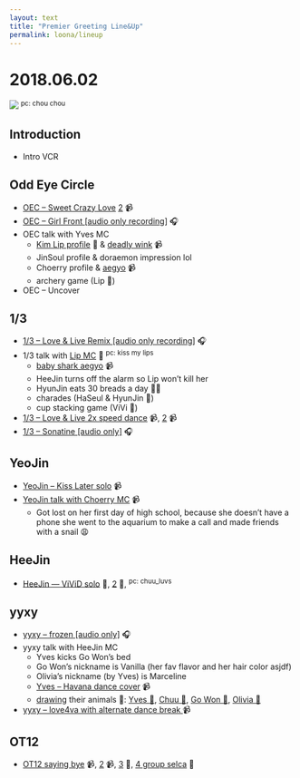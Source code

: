 ```yaml
---
layout: text
title: "Premier Greeting Line&Up"
permalink: loona/lineup
---
```


# 2018.06.02

![](https://i.imgur.com/DbcvyBa.jpg)
<sup>pc: chou chou</sup>

## Introduction
* Intro VCR

## Odd Eye Circle
* [OEC – Sweet Crazy Love](https://streamable.com/vvrs1) [2]( https://streamable.com/ltq4p) 📹
* [OEC – Girl Front [audio only recording]](https://streamable.com/cqcms) 🎧
* OEC talk with Yves MC
   * [Kim Lip profile](https://i.imgur.com/NHm65pn.jpg) 📸 & [deadly wink](https://streamable.com/aasvd) 📹
   * JinSoul profile & doraemon impression lol
   * Choerry profile & [aegyo](https://streamable.com/kjm4n) 📹
   * archery game (Lip 🏅)
* OEC – Uncover

## 1/3
* [1/3 – Love & Live Remix [audio only recording]](https://streamable.com/mlqko) 🎧
* 1/3 talk with [Lip MC](https://i.imgur.com/jt74gX2.jpg) 📸 <sup>pc: kiss my lips</sup>
   * [baby shark aegyo](https://streamable.com/1vyqp) 📹
   * HeeJin turns off the alarm so Lip won’t kill her
   * HyunJin eats 30 breads a day 🥖🐍
   * charades (HaSeul & HyunJin 🏅)
   * cup stacking game (ViVi 🏅)
* [1/3 – Love & Live 2x speed dance](https://streamable.com/xv1je) 📹, [2](https://streamable.com/v0f1t) 📹
* [1/3 – Sonatine [audio only]](https://streamable.com/cc8in) 🎧

## YeoJin
* [YeoJin – Kiss Later solo](https://streamable.com/lem8j) 📹
* [YeoJin talk with Choerry MC](https://streamable.com/feq33) 📹
   * Got lost on her first day of high school, because she doesn’t have a phone she went to the aquarium to make a call and made friends with a snail 😩

## HeeJin
* [HeeJin — ViViD solo](https://i.imgur.com/Jh3PBZe.jpg) 📸, [2](https://i.imgur.com/8lbnbJr.jpg) 📸, <sup>pc: chuu_luvs</sup>

## yyxy
* [yyxy – frozen [audio only]](https://streamable.com/fdugy) 🎧
* yyxy talk with HeeJin MC
   * Yves kicks Go Won’s bed
   * Go Won’s nickname is Vanilla (her fav flavor and her hair color asjdf)
   * Olivia’s nickname (by Yves) is Marceline
   * [Yves – Havana dance cover](https://streamable.com/vpbwh) 📹
   * [drawing](https://i.imgur.com/gjC2neL.jpg) their animals 📸: [Yves 🦆](https://i.imgur.com/JcyjUkr.jpg), [Chuu 🐧](https://i.imgur.com/v7AcThB.jpg), [Go Won 🦋](https://i.imgur.com/jh2nDvP.jpg), [Olivia 🐺](https://i.imgur.com/Y6aY5xH.jpg)
* [yyxy – love4va with alternate dance break ](https://streamable.com/4asu) 📹

## OT12
* [OT12 saying bye](https://streamable.com/r8fm6) 📹, [2](https://streamable.com/ffkxk) 📹, [3](https://i.imgur.com/cy73utj.jpg) 📸, [4 group selca](https://i.imgur.com/Bl2wPoO.jpg) 📸
